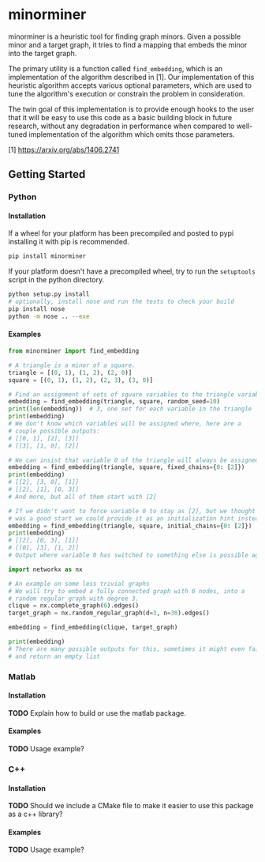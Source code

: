 minorminer
==========

minorminer is a heuristic tool for finding graph minors. Given a possible minor and a target graph, it tries to find a mapping that embeds the minor into the target graph.

The primary utility is a function called ```find_embedding```, which is an implementation of the algorithm described in [1].  Our implementation of this heuristic algorithm accepts various optional parameters, which are used to tune the algorithm's execution or constrain the problem in consideration.

The twin goal of this implementation is to provide enough hooks to the user that it will be easy to use this code as a basic building block in future research, without any degradation in performance when compared to well-tuned implementation of the algorithm which omits those parameters.

[1] https://arxiv.org/abs/1406.2741


Getting Started
---------------

### Python

#### Installation
If a wheel for your platform has been precompiled and posted to pypi
installing it with pip is recommended.

```bash
pip install minorminer
```

If your platform doesn't have a precompiled wheel, try to run the `setuptools` script
in the python directory.

```bash
python setup.py install
# optionally, install nose and run the tests to check your build
pip install nose
python -m nose .. --exe
```

#### Examples
```python
from minorminer import find_embedding

# A triangle is a minor of a square.
triangle = [(0, 1), (1, 2), (2, 0)]
square = [(0, 1), (1, 2), (2, 3), (3, 0)]

# Find an assignment of sets of square variables to the triangle variables
embedding = find_embedding(triangle, square, random_seed=10)
print(len(embedding))  # 3, one set for each variable in the triangle
print(embedding)
# We don't know which variables will be assigned where, here are a
# couple possible outputs:
# [[0, 1], [2], [3]]
# [[3], [1, 0], [2]]
```
```python
# We can insist that variable 0 of the triangle will always be assigned to [2]
embedding = find_embedding(triangle, square, fixed_chains={0: [2]})
print(embedding)
# [[2], [3, 0], [1]]
# [[2], [1], [0, 3]]
# And more, but all of them start with [2]
```
```python
# If we didn't want to force variable 0 to stay as [2], but we thought that
# was a good start we could provide it as an initialization hint instead.
embedding = find_embedding(triangle, square, initial_chains={0: [2]})
print(embedding)
# [[2], [0, 3], [1]]
# [[0], [3], [1, 2]]
# Output where variable 0 has switched to something else is possible again.
```
```python
import networkx as nx

# An example on some less trivial graphs
# We will try to embed a fully connected graph with 6 nodes, into a
# random regular graph with degree 3.
clique = nx.complete_graph(6).edges()
target_graph = nx.random_regular_graph(d=3, n=30).edges()

embedding = find_embedding(clique, target_graph)

print(embedding)
# There are many possible outputs for this, sometimes it might even fail
# and return an empty list
```

### Matlab

#### Installation
**TODO** Explain how to build or use the matlab package.

#### Examples
**TODO** Usage example?

### C++

#### Installation
**TODO** Should we include a CMake file to make it easier to use this package as a c++ library?

#### Examples
**TODO** Usage example?
